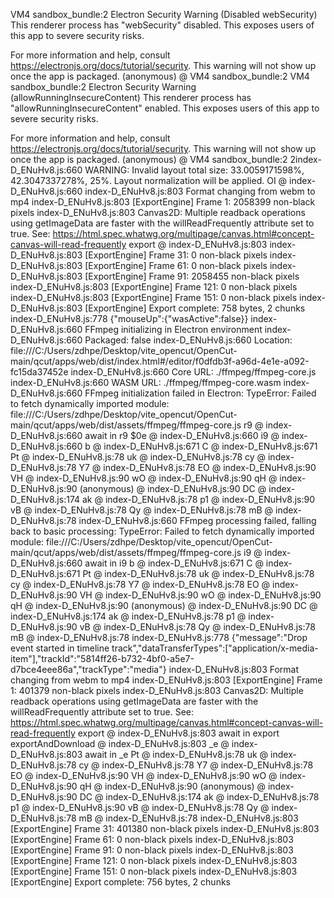 VM4 sandbox_bundle:2 Electron Security Warning (Disabled webSecurity) This renderer process has "webSecurity" disabled. This
  exposes users of this app to severe security risks.

For more information and help, consult
https://electronjs.org/docs/tutorial/security.
This warning will not show up
once the app is packaged.
(anonymous) @ VM4 sandbox_bundle:2
VM4 sandbox_bundle:2 Electron Security Warning (allowRunningInsecureContent) This renderer process has "allowRunningInsecureContent"
  enabled. This exposes users of this app to severe security risks.

  
For more information and help, consult
https://electronjs.org/docs/tutorial/security.
This warning will not show up
once the app is packaged.
(anonymous) @ VM4 sandbox_bundle:2
2index-D_ENuHv8.js:660 WARNING: Invalid layout total size: 33.0059171598%, 42.3047337278%, 25%. Layout normalization will be applied.
OI @ index-D_ENuHv8.js:660
index-D_ENuHv8.js:803 Format changing from webm to mp4
index-D_ENuHv8.js:803 [ExportEngine] Frame 1: 2058399 non-black pixels
index-D_ENuHv8.js:803 Canvas2D: Multiple readback operations using getImageData are faster with the willReadFrequently attribute set to true. See: https://html.spec.whatwg.org/multipage/canvas.html#concept-canvas-will-read-frequently
export @ index-D_ENuHv8.js:803
index-D_ENuHv8.js:803 [ExportEngine] Frame 31: 0 non-black pixels
index-D_ENuHv8.js:803 [ExportEngine] Frame 61: 0 non-black pixels
index-D_ENuHv8.js:803 [ExportEngine] Frame 91: 2058455 non-black pixels
index-D_ENuHv8.js:803 [ExportEngine] Frame 121: 0 non-black pixels
index-D_ENuHv8.js:803 [ExportEngine] Frame 151: 0 non-black pixels
index-D_ENuHv8.js:803 [ExportEngine] Export complete: 758 bytes, 2 chunks
index-D_ENuHv8.js:778 {"mouseUp":{"wasActive":false}}
index-D_ENuHv8.js:660 FFmpeg initializing in Electron environment
index-D_ENuHv8.js:660 Packaged: false
index-D_ENuHv8.js:660 Location: file:///C:/Users/zdhpe/Desktop/vite_opencut/OpenCut-main/qcut/apps/web/dist/index.html#/editor/f0dfdb3f-a96d-4e1e-a092-fc15da37452e
index-D_ENuHv8.js:660 Core URL: ./ffmpeg/ffmpeg-core.js
index-D_ENuHv8.js:660 WASM URL: ./ffmpeg/ffmpeg-core.wasm
index-D_ENuHv8.js:660 FFmpeg initialization failed in Electron: TypeError: Failed to fetch dynamically imported module: file:///C:/Users/zdhpe/Desktop/vite_opencut/OpenCut-main/qcut/apps/web/dist/assets/ffmpeg/ffmpeg-core.js
r9 @ index-D_ENuHv8.js:660
await in r9
$0e @ index-D_ENuHv8.js:660
i9 @ index-D_ENuHv8.js:660
b @ index-D_ENuHv8.js:671
C @ index-D_ENuHv8.js:671
Pt @ index-D_ENuHv8.js:78
uk @ index-D_ENuHv8.js:78
cy @ index-D_ENuHv8.js:78
Y7 @ index-D_ENuHv8.js:78
EO @ index-D_ENuHv8.js:90
VH @ index-D_ENuHv8.js:90
wO @ index-D_ENuHv8.js:90
qH @ index-D_ENuHv8.js:90
(anonymous) @ index-D_ENuHv8.js:90
DC @ index-D_ENuHv8.js:174
ak @ index-D_ENuHv8.js:78
p1 @ index-D_ENuHv8.js:90
vB @ index-D_ENuHv8.js:78
Qy @ index-D_ENuHv8.js:78
mB @ index-D_ENuHv8.js:78
index-D_ENuHv8.js:660 FFmpeg processing failed, falling back to basic processing: TypeError: Failed to fetch dynamically imported module: file:///C:/Users/zdhpe/Desktop/vite_opencut/OpenCut-main/qcut/apps/web/dist/assets/ffmpeg/ffmpeg-core.js
i9 @ index-D_ENuHv8.js:660
await in i9
b @ index-D_ENuHv8.js:671
C @ index-D_ENuHv8.js:671
Pt @ index-D_ENuHv8.js:78
uk @ index-D_ENuHv8.js:78
cy @ index-D_ENuHv8.js:78
Y7 @ index-D_ENuHv8.js:78
EO @ index-D_ENuHv8.js:90
VH @ index-D_ENuHv8.js:90
wO @ index-D_ENuHv8.js:90
qH @ index-D_ENuHv8.js:90
(anonymous) @ index-D_ENuHv8.js:90
DC @ index-D_ENuHv8.js:174
ak @ index-D_ENuHv8.js:78
p1 @ index-D_ENuHv8.js:90
vB @ index-D_ENuHv8.js:78
Qy @ index-D_ENuHv8.js:78
mB @ index-D_ENuHv8.js:78
index-D_ENuHv8.js:778 {"message":"Drop event started in timeline track","dataTransferTypes":["application/x-media-item"],"trackId":"5814ff26-b732-4bf0-a5e7-d7bce4eee86a","trackType":"media"}
index-D_ENuHv8.js:803 Format changing from webm to mp4
index-D_ENuHv8.js:803 [ExportEngine] Frame 1: 401379 non-black pixels
index-D_ENuHv8.js:803 Canvas2D: Multiple readback operations using getImageData are faster with the willReadFrequently attribute set to true. See: https://html.spec.whatwg.org/multipage/canvas.html#concept-canvas-will-read-frequently
export @ index-D_ENuHv8.js:803
await in export
exportAndDownload @ index-D_ENuHv8.js:803
_e @ index-D_ENuHv8.js:803
await in _e
Pt @ index-D_ENuHv8.js:78
uk @ index-D_ENuHv8.js:78
cy @ index-D_ENuHv8.js:78
Y7 @ index-D_ENuHv8.js:78
EO @ index-D_ENuHv8.js:90
VH @ index-D_ENuHv8.js:90
wO @ index-D_ENuHv8.js:90
qH @ index-D_ENuHv8.js:90
(anonymous) @ index-D_ENuHv8.js:90
DC @ index-D_ENuHv8.js:174
ak @ index-D_ENuHv8.js:78
p1 @ index-D_ENuHv8.js:90
vB @ index-D_ENuHv8.js:78
Qy @ index-D_ENuHv8.js:78
mB @ index-D_ENuHv8.js:78
index-D_ENuHv8.js:803 [ExportEngine] Frame 31: 401380 non-black pixels
index-D_ENuHv8.js:803 [ExportEngine] Frame 61: 0 non-black pixels
index-D_ENuHv8.js:803 [ExportEngine] Frame 91: 0 non-black pixels
index-D_ENuHv8.js:803 [ExportEngine] Frame 121: 0 non-black pixels
index-D_ENuHv8.js:803 [ExportEngine] Frame 151: 0 non-black pixels
index-D_ENuHv8.js:803 [ExportEngine] Export complete: 756 bytes, 2 chunks